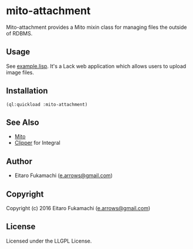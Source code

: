 # mito-attachment

Mito-attachment provides a Mito mixin class for managing files the outside of RDBMS.

## Usage

See [example.lisp](example.lisp). It's a Lack web application which allows users to upload image files.

## Installation

```common-lisp
(ql:quickload :mito-attachment)
```

## See Also

* [Mito](https://github.com/fukamachi/mito)
* [Clipper](https://github.com/Rudolph-Miller/clipper) for Integral

## Author

* Eitaro Fukamachi (e.arrows@gmail.com)

## Copyright

Copyright (c) 2016 Eitaro Fukamachi (e.arrows@gmail.com)

## License

Licensed under the LLGPL License.
